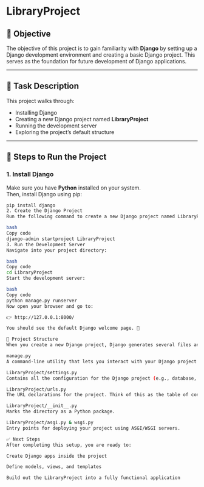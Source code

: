 # LibraryProject

## 📌 Objective  
The objective of this project is to gain familiarity with **Django** by setting up a Django development environment and creating a basic Django project. This serves as the foundation for future development of Django applications.

---

## 📝 Task Description  
This project walks through:  
- Installing Django  
- Creating a new Django project named **LibraryProject**  
- Running the development server  
- Exploring the project’s default structure  

---

## 🚀 Steps to Run the Project  

### 1. Install Django  
Make sure you have **Python** installed on your system.  
Then, install Django using pip:  

```bash
pip install django
2. Create the Django Project
Run the following command to create a new Django project named LibraryProject:

bash
Copy code
django-admin startproject LibraryProject
3. Run the Development Server
Navigate into your project directory:

bash
Copy code
cd LibraryProject
Start the development server:

bash
Copy code
python manage.py runserver
Now open your browser and go to:

👉 http://127.0.0.1:8000/

You should see the default Django welcome page. 🎉

📂 Project Structure
When you create a new Django project, Django generates several files and folders. Here are the key ones:

manage.py
A command-line utility that lets you interact with your Django project.

LibraryProject/settings.py
Contains all the configuration for the Django project (e.g., database, apps, middleware).

LibraryProject/urls.py
The URL declarations for the project. Think of this as the table of contents for your Django site.

LibraryProject/__init__.py
Marks the directory as a Python package.

LibraryProject/asgi.py & wsgi.py
Entry points for deploying your project using ASGI/WSGI servers.

✅ Next Steps
After completing this setup, you are ready to:

Create Django apps inside the project

Define models, views, and templates

Build out the LibraryProject into a fully functional application